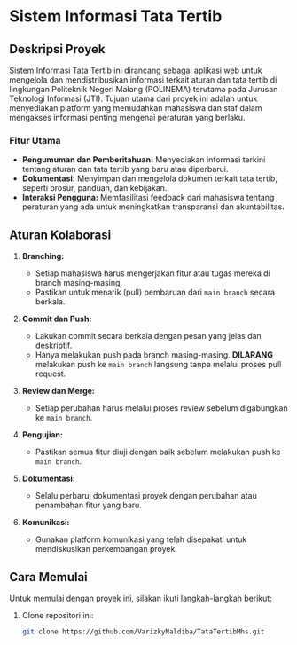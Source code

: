 # Sistem Informasi Tata Tertib

## Deskripsi Proyek
Sistem Informasi Tata Tertib ini dirancang sebagai aplikasi web untuk mengelola dan mendistribusikan informasi terkait aturan dan tata tertib di lingkungan Politeknik Negeri Malang (POLINEMA) terutama pada Jurusan Teknologi Informasi (JTI). Tujuan utama dari proyek ini adalah untuk menyediakan platform yang memudahkan mahasiswa dan staf dalam mengakses informasi penting mengenai peraturan yang berlaku.

### Fitur Utama
- **Pengumuman dan Pemberitahuan:** Menyediakan informasi terkini tentang aturan dan tata tertib yang baru atau diperbarui.
- **Dokumentasi:** Menyimpan dan mengelola dokumen terkait tata tertib, seperti brosur, panduan, dan kebijakan.
- **Interaksi Pengguna:** Memfasilitasi feedback dari mahasiswa tentang peraturan yang ada untuk meningkatkan transparansi dan akuntabilitas.

## Aturan Kolaborasi
1. **Branching:**
   - Setiap mahasiswa harus mengerjakan fitur atau tugas mereka di branch masing-masing.
   - Pastikan untuk menarik (pull) pembaruan dari `main branch` secara berkala.

2. **Commit dan Push:**
   - Lakukan commit secara berkala dengan pesan yang jelas dan deskriptif.
   - Hanya melakukan push pada branch masing-masing. **DILARANG** melakukan push ke `main branch` langsung tanpa melalui proses pull request.

3. **Review dan Merge:**
   - Setiap perubahan harus melalui proses review sebelum digabungkan ke `main branch`.

4. **Pengujian:**
   - Pastikan semua fitur diuji dengan baik sebelum melakukan push ke `main branch`.

5. **Dokumentasi:**
   - Selalu perbarui dokumentasi proyek dengan perubahan atau penambahan fitur yang baru.

6. **Komunikasi:**
   - Gunakan platform komunikasi yang telah disepakati untuk mendiskusikan perkembangan proyek.

## Cara Memulai
Untuk memulai dengan proyek ini, silakan ikuti langkah-langkah berikut:

1. Clone repositori ini:
   ```bash
   git clone https://github.com/VarizkyNaldiba/TataTertibMhs.git